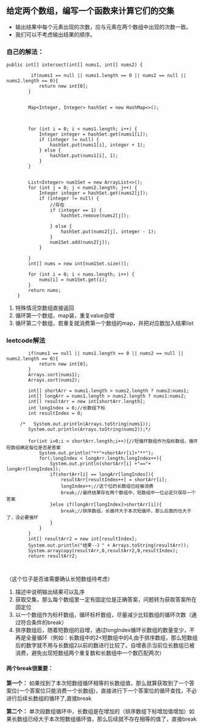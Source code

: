 ## 给定两个数组，编写一个函数来计算它们的交集

* 输出结果中每个元素出现的次数，应与元素在两个数组中出现的次数一致。
* 我们可以不考虑输出结果的顺序。

### 自己的解法：
```
public int[] intersect(int[] nums1, int[] nums2) {
        
         if(nums1 == null || nums1.length == 0 || nums2 == null || nums2.length == 0){
            return new int[0];
        }
        
        
        Map<Integer, Integer> hashSet = new HashMap<>();
       


        for (int i = 0; i < nums1.length; i++) {
            Integer integer = hashSet.get(nums1[i]);
            if (integer != null) {
                hashSet.put(nums1[i], integer + 1);
            } else {
                hashSet.put(nums1[i], 1);
            }
        }


        List<Integer> num1Set = new ArrayList<>();
        for (int j = 0; j < nums2.length; j++) {
            Integer integer = hashSet.get(nums2[j]);
            if (integer != null) {
                //存在
                if (integer == 1) {
                    hashSet.remove(nums2[j]);

                } else {
                    hashSet.put(nums2[j], integer - 1);
                }
                num1Set.add(nums2[j]);
            }

        }
        int[] nums = new int[num1Set.size()];

        for (int i = 0; i < nums.length; i++) {
            nums[i] = num1Set.get(i);
        }
        return nums;
    }
```

1. 特殊情况空数组直接返回
2. 循环第一个数组，map装，重复value自增
3. 循环第二个数组，若重复就消费第一个数组的map，并把对应数加入结果list


### leetcode解法
```
        if(nums1 == null || nums1.length == 0 || nums2 == null || nums2.length == 0){
            return new int[0];
        }
        Arrays.sort(nums1);
        Arrays.sort(nums2);

        int[] shortArr = nums1.length > nums2.length ? nums2:nums1;
        int[] longArr = nums1.length > nums2.length ? nums1:nums2;
        int[] resultArr = new int[shortArr.length];
        int longIndex = 0;//长数组下标
        int resultIndex = 0;

     /*   System.out.println(Arrays.toString(nums1));
        System.out.println(Arrays.toString(nums2));*/

        for(int i=0;i < shortArr.length;i++){//短循环数组作为指标数组，循环短数组确定每位是否是答案
            System.out.println("**"+shortArr[i]+"**");
            for(;longIndex < longArr.length;longIndex++){
                System.out.println(shortArr[i] +"=="+ longArr[longIndex]);
                if(shortArr[i] == longArr[longIndex]){
                    resultArr[resultIndex++] = shortArr[i];
                    longIndex++;//这个位的长数组已经被消费
                    break;//最终结果存在两个数组中，短数组中一位必定只保存一个答案
                }else if(longArr[longIndex]>shortArr[i]){
                    break;//排序数组，长循环大于本次短循环，那么后面的也大于了，没必要循环
                }
            }
        }
        int[] resultArr2 = new int[resultIndex];
        System.out.println("结果--》" + Arrays.toString(resultArr));
        System.arraycopy(resultArr,0,resultArr2,0,resultIndex);
        return resultArr2;

    
```

（这个位子是否谁需要确认长短数组待考虑）


1. 描述中说明输出结果可以乱序
2. 获取交集，那么每个数组里一定有固定位是正确答案，问题转为获取答案所在固定位
3. 以一个数组作为标杆数组，循环标杆数组，尽量减少比较数组的循环次数（通过符合条件的break）
3. 排序数组后，随着短数组的自增，通过longIndex循环长数组的数量变少，不再是全量循环（例如：长数组中的2<短数组中的4,由于排序数组，那么短数组后的数字就不用与长数组2以前的数进行比较了。自增表示当前位长数组已被消费，避免出现短数组两个重复数和长数组中一个数匹配两次）

#### 两个break很重要：
**第一个：**
如果找到了本次短数组循环相等的长数组值，那么就算获取到了一个答案位(一个答案位只能消费一个长数组)，直接进行下一个答案位的循环查找，不必进行后续长数组的循环了,直接break

**第二个：**
单次段数组循环中，长数组是在增加的（排序数组下标增加值增加）如果长数组已经大于本次短数组循环值，那么后续就不存在相等的值了，直接break
